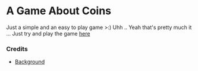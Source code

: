 # A Game About Coins
Just a simple and an easy to play game >:) Uhh .. Yeah that's pretty much it ...
Just try and play the game [here](https://ctrlnot.github.io/AGameAboutCoins/)

### Credits
- [Background](https://www.toptal.com/designers/subtlepatterns/geometry-2/)
